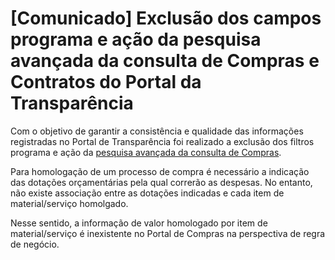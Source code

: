 
# [Comunicado] Exclusão dos campos programa e ação da pesquisa avançada da consulta de Compras e Contratos do Portal da Transparência

Com o objetivo de garantir a consistência e qualidade das informações registradas no Portal de Transparência foi realizado a exclusão dos filtros programa e ação da [pesquisa avançada da consulta de Compras](http://transparencia.mg.gov.br/compras-e-patrimonio/compras-e-contratos/comprasecontratos-pesquisa-avancada). 

Para homologação de um processo de compra é necessário a indicação das dotações orçamentárias pela qual correrão as despesas. No entanto, não existe associação entre as dotações indicadas e cada item de material/serviço homolgado. 

Nesse sentido, a informação de valor homologado por item de material/serviço é inexistente no Portal de Compras na perspectiva de regra de negócio.
